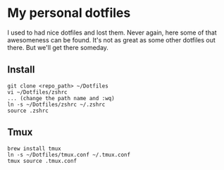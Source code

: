 # My personal dotfiles

I used to had nice dotfiles and lost them. Never again, here some of that awesomeness can be found.
It's not as great as some other dotfiles out there. But we'll get there someday.


## Install

```
git clone <repo_path> ~/Dotfiles
vi ~/Dotfiles/zshrc
... (change the path name and :wq)
ln -s ~/Dotfiles/zshrc ~/.zshrc
source .zshrc
```

## Tmux
```
brew install tmux
ln -s ~/Dotfiles/tmux.conf ~/.tmux.conf
tmux source .tmux.conf
```
